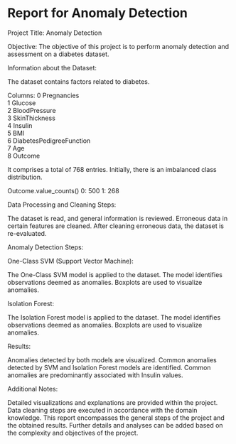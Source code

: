 # Report for Anomaly Detection 

Project Title:
Anomaly Detection 

Objective:
The objective of this project is to perform anomaly detection and assessment on a diabetes dataset.

Information about the Dataset:

The dataset contains factors related to diabetes.

 Columns:
 0   Pregnancies               
 1   Glucose                   
 2   BloodPressure             
 3   SkinThickness            
 4   Insulin                   
 5   BMI                       
 6   DiabetesPedigreeFunction  
 7   Age                       
 8   Outcome                  
 
It comprises a total of 768 entries.
Initially, there is an imbalanced class distribution.
  
  Outcome.value_counts()
  0:    500
  1:    268

Data Processing and Cleaning Steps:

The dataset is read, and general information is reviewed.
Erroneous data in certain features are cleaned.
After cleaning erroneous data, the dataset is re-evaluated.

Anomaly Detection Steps:

One-Class SVM (Support Vector Machine):

The One-Class SVM model is applied to the dataset.
The model identifies observations deemed as anomalies.
Boxplots are used to visualize anomalies.

Isolation Forest:

The Isolation Forest model is applied to the dataset.
The model identifies observations deemed as anomalies.
Boxplots are used to visualize anomalies.

Results:

Anomalies detected by both models are visualized.
Common anomalies detected by SVM and Isolation Forest models are identified.
Common anomalies are predominantly associated with Insulin values.

Additional Notes:

Detailed visualizations and explanations are provided within the project.
Data cleaning steps are executed in accordance with the domain knowledge.
This report encompasses the general steps of the project and the obtained results. Further details and analyses can be added based on the complexity and objectives of the project.






